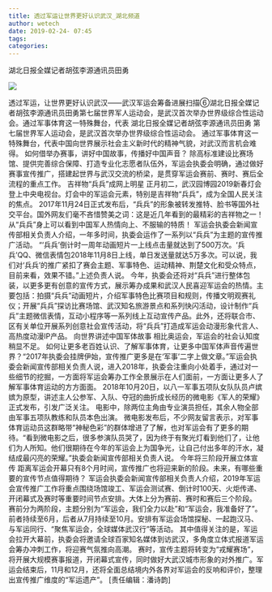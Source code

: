 ```yaml
---
title: 透过军运让世界更好认识武汉_湖北频道
author: wetech
date: 2019-02-24- 07:45
tags: 
categories: 
---
```

湖北日报全媒记者胡弦李源通讯员田勇
<!-- more -->
                
<img align="center" border="0" src="http://p2.ifengimg.com/a/2016/0810/204c433878d5cf9size1_w16_h16.png" />
                
            
透过军运，让世界更好认识武汉——武汉军运会筹备进展扫描⑥湖北日报全媒记者胡弦李源通讯员田勇第七届世界军人运动会，是武汉首次举办世界级综合性运动会。通过军事体育这一特殊舞台，代表
湖北日报全媒记者胡弦李源通讯员田勇
第七届世界军人运动会，是武汉首次举办世界级综合性运动会。
通过军事体育这一特殊舞台，代表中国向世界展示社会主义新时代的精神气貌，对武汉而言机会难得。
如何借举办赛事，讲好中国故事，传播好中国声音？
除高标准建设比赛场馆、提供完善综合保障、打造专业化志愿者队伍外，军运会执委会明确，通过做好赛事宣传推广，搭建起世界与武汉交流的桥梁，是贯穿军运会赛前、赛时、赛后全流程的重点工作。
吉祥物“兵兵”成网上明星
正月初二，武汉园博园2019新春灯会登上中央电视台。灯会中的军运会元素，特别是吉祥物“兵兵”，成为全国人民关注的焦点。
2017年11月24日正式发布后，“兵兵”的形象被转发推特、脸书等国外社交平台。国外网友们毫不吝惜赞美之词：这是近几年看到的最精彩的吉祥物之一！从“兵兵”身上可以看到中国军人热情向上、不服输的特质！
军运会执委会新闻宣传部相关负责人介绍，一年多时间，执委会运作了一系列以“兵兵”为主题的宣传推广活动。
“‘兵兵’倒计时一周年动画短片一上线点击量就达到了500万次。‘兵兵’QQ、微信表情包2018年11月8日上线，单日发送量就达5万多次。可以说，我们对‘兵兵’的推广紧扣了赛会主题、军事特色、运动精神、荆楚文化和受众特点，目前来看，效果不错。”上述负责人说。
今年，执委会还将对“兵兵”进行整体包装，以更多更有创意的宣传方式，展示筹办成果和武汉人民喜迎军运会的热情。主要包括：拍摄“兵兵”动画短片，介绍军事特色比赛项目和规则，传播文明观赛礼仪；开展“兵兵”探访比赛场馆、武汉知名旅游景点和系列快闪活动，设计制作“兵兵”主题微信表情，互动小程序等一系列线上互动宣传产品。此外，还将联合市、区有关单位开展系列创意社会宣传活动，将“兵兵”打造成军运会动漫形象代言人、高热度动漫IP产品。
向世界讲述中国军体故事
相比奥运会，军运会的社会认知度稍显不足。
如何让更多老百姓认识、了解军事体育，让更多中国军体声音传遍世界？“2017年执委会挂牌伊始，宣传推广更多是在‘军事’二字上做文章。”军运会执委会新闻宣传部相关负责人说，进入2018年，执委会注重向小处着手，通过对一些细节的挖掘，一方面将军运会筹办工作全景展示在人们面前，一方面让更多人了解军事体育运动的方方面面。
2018年10月20日，以八一军事五项队女队队员卢嫔嫔为原型，讲述主人公参军、入队、夺冠的曲折成长经历的微电影《军人的荣耀》正式发布，引发广泛关注。
电影中，除两位主角由专业演员担任，其余人物全部由军事五项队教练和队员本色出演。
微电影发布后，不少网友留言表示，对军事体育运动员这群略带“神秘色彩”的群体增进了了解，也对军运会有了更多的期待。“看到微电影之后，很多参演队员哭了，因为终于有聚光灯看到他们了，让他们为人所知。他们很期待在今年的军运会上为国争光，让自己付出多年的汗水，凝结成最闪亮的荣耀。”执委会新闻宣传部相关负责人说。
今年将三阶段开展立体宣传
距离军运会开幕只有8个月时间，宣传推广也将迎来新的阶段。未来，有哪些重要的宣传节点值得期待？
军运会执委会新闻宣传部相关负责人介绍，2019年军运会宣传推广工作将重点围绕场馆竣工、军运会测试赛、倒计时100天、火炬传递、开闭幕式及赛时等重要时间节点安排。大体上分为赛前、赛时和赛后三个阶段。
赛前分为两阶段，主题分别为“军运会，我们全力以赴”和“军运会，我准备好了”。前者持续至6月，后者从7月持续至10月。安排有军运会场馆探秘、一起跑汉马、与军运同行、“聚焦军运会，全球媒体武汉行”等活动。
其中值得关注的是，军运会拉开大幕前，执委会将邀请全球百家知名媒体到访武汉，多角度立体式报道军运会筹办冲刺工作，将迎赛气氛推向高潮。
赛时，宣传主题将转变为“戎耀赛场”，将开展大规模赛事报道，开闭幕式宣传，同时做好大武汉城市形象的对外推广。军运会结束后，11月和12月，还将全面总结境内外各界对军运会的反响和评价，整理出宣传推广维度的“军运遗产”。
[责任编辑：潘诗韵]
            
